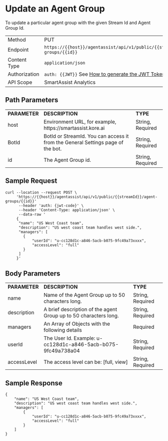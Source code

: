 # Update an Agent Group

To update a particular agent group with the given Stream Id and Agent Group Id.

<table>
  <tr>
   <td>Method
   </td>
   <td>PUT
   </td>
  </tr>
  <tr>
   <td>Endpoint
   </td>
   <td><code>https://{{host}}/agentassist/api/v1/public/{{streamId}}/agent-groups/{{id}}</code>
   </td>
  </tr>
  <tr>
   <td>Content Type
   </td>
   <td><code>application/json</code>
   </td>
  </tr>
  <tr>
   <td>Authorization
   </td>
   <td><code>auth: {{JWT}}</code>
See <a href="https://docs.kore.ai/smartassist/api/api-setup/#Generating_a_JWT_token">How to generate the JWT Token.</a>
   </td>
  </tr>
  <tr>
   <td>API Scope
   </td>
   <td>SmartAssist Analytics
   </td>
  </tr>
</table>

## Path Parameters

<table>
  <tr>
   <td><strong>PARAMETER</strong>
   </td>
   <td><strong>DESCRIPTION</strong>
   </td>
   <td><strong>TYPE</strong>
   </td>
  </tr>
  <tr>
   <td>host
   </td>
   <td>Environment URL, for example, https://smartassist.kore.ai
   </td>
   <td>String, Required
   </td>
  </tr>
  <tr>
   <td>BotId
   </td>
   <td>BotId or StreamId. You can access it from the General Settings page of the bot.
   </td>
   <td>String, Required
   </td>
  </tr>
  <tr>
   <td>id
   </td>
   <td>The Agent Group id.
   </td>
   <td>String, Required
   </td>
  </tr>
</table>

## Sample Request

```
curl --location --request POST \
     'https://{{host}}/agentassist/api/v1/public/{{streamId}}/agent-groups/{{id}}'
      --header 'auth: {jwt-code}' \
      --header 'Content-Type: application/json' \
      --data-raw '
     {
      "name": "US West Coast team",
      "description": "US west coast team handles west side.",
      "managers": [
        {
            "userId": "u-cc128d1c-a846-5acb-b075-9fc49a73xxxx",
            "accessLevel": "full"
        }
      ]
     }'
```

## Body Parameters

<table>
  <tr>
   <td><strong>PARAMETER</strong>
   </td>
   <td><strong>DESCRIPTION</strong>
   </td>
   <td><strong>TYPE</strong>
   </td>
  </tr>
  <tr>
   <td>name
   </td>
   <td>Name of the Agent Group up to 50 characters long.
   </td>
   <td>String, Required
   </td>
  </tr>
  <tr>
   <td>description
   </td>
   <td>A brief description of the agent Group up to 50 characters long.
   </td>
   <td>String, Required
   </td>
  </tr>
  <tr>
   <td>managers
   </td>
   <td>An Array of Objects with the following details
   </td>
   <td>Required
   </td>
  </tr>
  <tr>
   <td>userId
   </td>
   <td>The User Id.
Example: u-cc128d1c-a846-5acb-b075-9fc49a738a04
   </td>
   <td>String, Required
   </td>
  </tr>
  <tr>
   <td>accessLevel
   </td>
   <td>The access level can be:
[full, view]
   </td>
   <td>String, Required
   </td>
  </tr>
</table>

## Sample Response

```
{
    "name": "US West Coast team",
    "description": "US west coast team handles west side.",
    "managers": [
        {
            "userId": "u-cc128d1c-a846-5acb-b075-9fc49a73xxxx",
            "accessLevel": "full"
        }
    ]
}
```